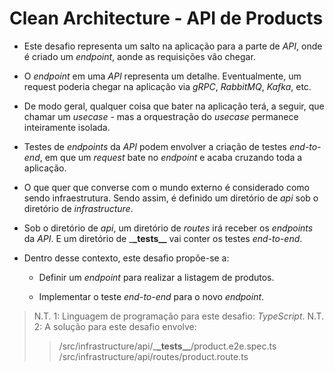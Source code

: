 # Clean Architecture - API de Products

- Este desafio representa um salto na aplicação para a parte de _API_, onde é criado um _endpoint_, aonde as requisições vão chegar.

- O _endpoint_ em uma _API_ representa um detalhe. Eventualmente, um request poderia chegar na aplicação via _gRPC_, _RabbitMQ_, _Kafka_, etc.

- De modo geral, qualquer coisa que bater na aplicação terá, a seguir, que chamar um _usecase_ - mas a orquestração do _usecase_ permanece inteiramente isolada.

- Testes de _endpoints_ da _API_ podem envolver a criação de testes _end-to-end_, em que um _request_ bate no _endpoint_ e acaba cruzando toda a aplicação.

- O que quer que converse com o mundo externo é considerado como sendo infraestrutura. Sendo assim, é definido um diretório de _api_ sob o diretório de _infrastructure_.

- Sob o diretório de _api_, um diretório de _routes_ irá receber os _endpoints_ da _API_. E um diretório de \_**\_tests\_\_** vai conter os testes _end-to-end_.

- Dentro desse contexto, este desafio propõe-se a:

  - Definir um _endpoint_ para realizar a listagem de produtos.

  - Implementar o teste _end-to-end_ para o novo _endpoint_.

> N.T. 1: Linguagem de programação para este desafio: _TypeScript_.
> N.T. 2: A solução para este desafio envolve:
>
> > /src/infrastructure/api/\_**\_tests\_\_**/product.e2e.spec.ts
> > /src/infrastructure/api/routes/product.route.ts

